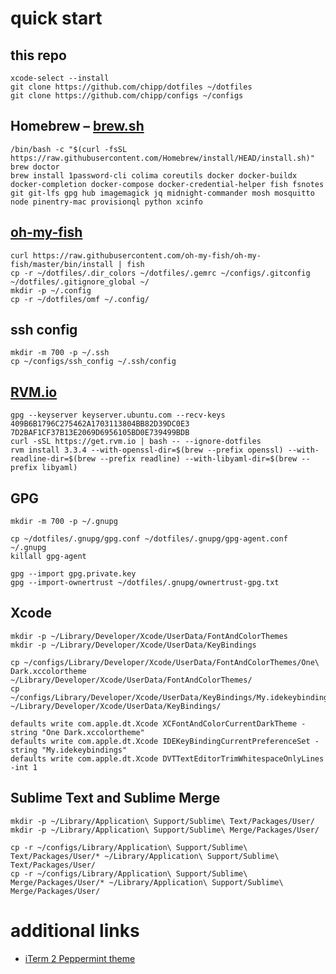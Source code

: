 # quick start

## this repo

```shell
xcode-select --install
git clone https://github.com/chipp/dotfiles ~/dotfiles
git clone https://github.com/chipp/configs ~/configs
```

## Homebrew – [brew.sh](http://brew.sh)

```shell
/bin/bash -c "$(curl -fsSL https://raw.githubusercontent.com/Homebrew/install/HEAD/install.sh)"
brew doctor
brew install 1password-cli colima coreutils docker docker-buildx docker-completion docker-compose docker-credential-helper fish fsnotes git git-lfs gpg hub imagemagick jq midnight-commander mosh mosquitto node pinentry-mac provisionql python xcinfo
```

## [oh-my-fish](https://github.com/oh-my-fish/oh-my-fish)

```shell
curl https://raw.githubusercontent.com/oh-my-fish/oh-my-fish/master/bin/install | fish
cp -r ~/dotfiles/.dir_colors ~/dotfiles/.gemrc ~/configs/.gitconfig ~/dotfiles/.gitignore_global ~/
mkdir -p ~/.config
cp -r ~/dotfiles/omf ~/.config/
```

## ssh config

```shell
mkdir -m 700 -p ~/.ssh
cp ~/configs/ssh_config ~/.ssh/config
```

## [RVM.io](https://rvm.io)

```shell
gpg --keyserver keyserver.ubuntu.com --recv-keys 409B6B1796C275462A1703113804BB82D39DC0E3 7D2BAF1CF37B13E2069D6956105BD0E739499BDB
curl -sSL https://get.rvm.io | bash -- --ignore-dotfiles
rvm install 3.3.4 --with-openssl-dir=$(brew --prefix openssl) --with-readline-dir=$(brew --prefix readline) --with-libyaml-dir=$(brew --prefix libyaml)
```

## GPG

```shell
mkdir -m 700 -p ~/.gnupg

cp ~/dotfiles/.gnupg/gpg.conf ~/dotfiles/.gnupg/gpg-agent.conf ~/.gnupg
killall gpg-agent

gpg --import gpg.private.key
gpg --import-ownertrust ~/dotfiles/.gnupg/ownertrust-gpg.txt
```

## Xcode

```shell
mkdir -p ~/Library/Developer/Xcode/UserData/FontAndColorThemes
mkdir -p ~/Library/Developer/Xcode/UserData/KeyBindings

cp ~/configs/Library/Developer/Xcode/UserData/FontAndColorThemes/One\ Dark.xccolortheme ~/Library/Developer/Xcode/UserData/FontAndColorThemes/
cp ~/configs/Library/Developer/Xcode/UserData/KeyBindings/My.idekeybindings ~/Library/Developer/Xcode/UserData/KeyBindings/

defaults write com.apple.dt.Xcode XCFontAndColorCurrentDarkTheme -string "One Dark.xccolortheme"
defaults write com.apple.dt.Xcode IDEKeyBindingCurrentPreferenceSet -string "My.idekeybindings"
defaults write com.apple.dt.Xcode DVTTextEditorTrimWhitespaceOnlyLines -int 1
```

## Sublime Text and Sublime Merge

```shell
mkdir -p ~/Library/Application\ Support/Sublime\ Text/Packages/User/
mkdir -p ~/Library/Application\ Support/Sublime\ Merge/Packages/User/

cp -r ~/configs/Library/Application\ Support/Sublime\ Text/Packages/User/* ~/Library/Application\ Support/Sublime\ Text/Packages/User/
cp -r ~/configs/Library/Application\ Support/Sublime\ Merge/Packages/User/* ~/Library/Application\ Support/Sublime\ Merge/Packages/User/
```

# additional links

- [iTerm 2 Peppermint theme](https://github.com/dotzero/iTerm-2-Peppermint)
